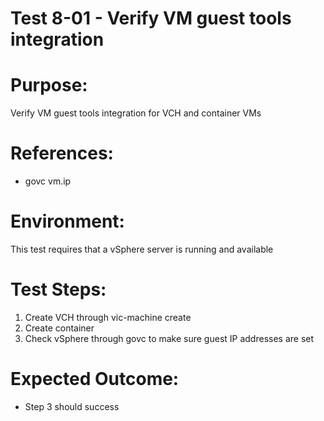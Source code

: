 Test 8-01 - Verify VM guest tools integration
=======

# Purpose:
Verify VM guest tools integration for VCH and container VMs

# References:
* govc vm.ip

# Environment:
This test requires that a vSphere server is running and available

# Test Steps:
1. Create VCH through vic-machine create
2. Create container
3. Check vSphere through govc to make sure guest IP addresses are set

# Expected Outcome:
* Step 3 should success
